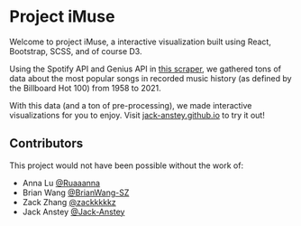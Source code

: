 # Project iMuse

Welcome to project iMuse, a interactive visualization built using React, Bootstrap, SCSS, and of course D3.

Using the Spotify API and Genius API in [this scraper](https://github.com/Jack-Anstey/Spotify-Scraper), we gathered tons of data about the most popular songs in recorded music history (as defined by the Billboard Hot 100) from 1958 to 2021.

With this data (and a ton of pre-processing), we made interactive visualizations for you to enjoy. Visit [jack-anstey.github.io](https://jack-anstey.github.io/) to try it out!

## Contributors

This project would not have been possible without the work of:
- Anna Lu [@Ruaaanna](https://github.com/Ruaaanna)
- Brian Wang [@BrianWang-SZ](https://github.com/BrianWang-SZ)
- Zack Zhang [@zackkkkkz](https://github.com/zackkkkkz)
- Jack Anstey [@Jack-Anstey](https://github.com/Jack-Anstey)